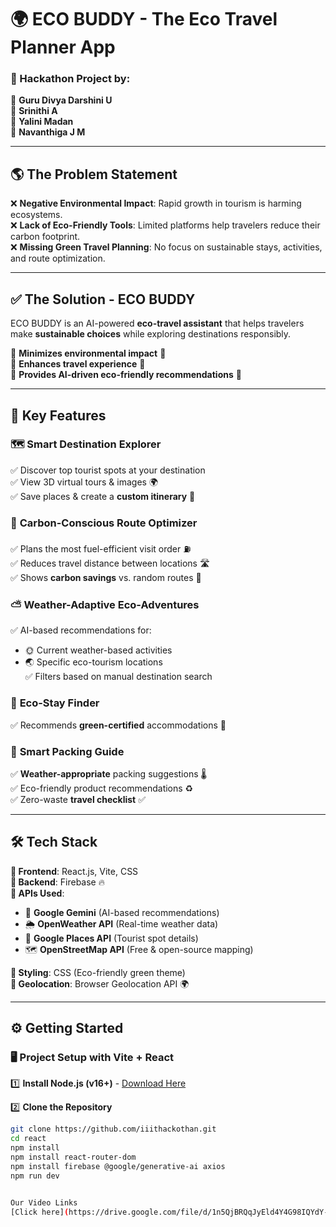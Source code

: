 # 🌍 ECO BUDDY - The Eco Travel Planner App  

### 🚀 Hackathon Project by:  
👤 **Guru Divya Darshini U**  
👤 **Srinithi A**  
👤 **Yalini Madan**  
👤 **Navanthiga J M**  

---

## 🌎 The Problem Statement  

❌ **Negative Environmental Impact**: Rapid growth in tourism is harming ecosystems.  
❌ **Lack of Eco-Friendly Tools**: Limited platforms help travelers reduce their carbon footprint.  
❌ **Missing Green Travel Planning**: No focus on sustainable stays, activities, and route optimization.  

---

## ✅ The Solution - ECO BUDDY  

ECO BUDDY is an AI-powered **eco-travel assistant** that helps travelers make **sustainable choices** while exploring destinations responsibly.  

🔹 **Minimizes environmental impact** 🌿  
🔹 **Enhances travel experience** 🚀  
🔹 **Provides AI-driven eco-friendly recommendations** 🧠  

---

## 🌟 Key Features  

### 🗺️ **Smart Destination Explorer**  
✅ Discover top tourist spots at your destination  
✅ View 3D virtual tours & images 🌍  
✅ Save places & create a **custom itinerary** 📌  

### 🚗 **Carbon-Conscious Route Optimizer**  
✅ Plans the most fuel-efficient visit order ⛽  
✅ Reduces travel distance between locations 🛣️  
✅ Shows **carbon savings** vs. random routes 🌱  

### ⛅ **Weather-Adaptive Eco-Adventures**  
✅ AI-based recommendations for:  
   - 🌞 Current weather-based activities  
   - 🌏 Specific eco-tourism locations  
✅ Filters based on manual destination search  

### 🏡 **Eco-Stay Finder**  
✅ Recommends **green-certified** accommodations 🌿  

### 🎒 **Smart Packing Guide**  
✅ **Weather-appropriate** packing suggestions 🌡️  
✅ Eco-friendly product recommendations ♻️  
✅ Zero-waste **travel checklist** ✅  

---

## 🛠️ Tech Stack  

**🔹 Frontend**: React.js, Vite, CSS  
**🔹 Backend**: Firebase 🔥  
**🔹 APIs Used**:  
   - 🤖 **Google Gemini** (AI-based recommendations)  
   - 🌦️ **OpenWeather API** (Real-time weather data)  
   - 📍 **Google Places API** (Tourist spot details)  
   - 🗺️ **OpenStreetMap API** (Free & open-source mapping)  

**🔹 Styling**: CSS (Eco-friendly green theme)  
**🔹 Geolocation**: Browser Geolocation API 🌍  

---

## ⚙️ Getting Started  

### 🖥️ **Project Setup with Vite + React**  

1️⃣ **Install Node.js (v16+)** - [Download Here](https://nodejs.org/)  

2️⃣ **Clone the Repository**  
```bash
git clone https://github.com/iiithackothan.git
cd react
npm install
npm install react-router-dom
npm install firebase @google/generative-ai axios
npm run dev


Our Video Links
[Click here](https://drive.google.com/file/d/1n5QjBRQqJyEld4Y4G98IQYdY-i6cTZq6/view?usp=sharing)
